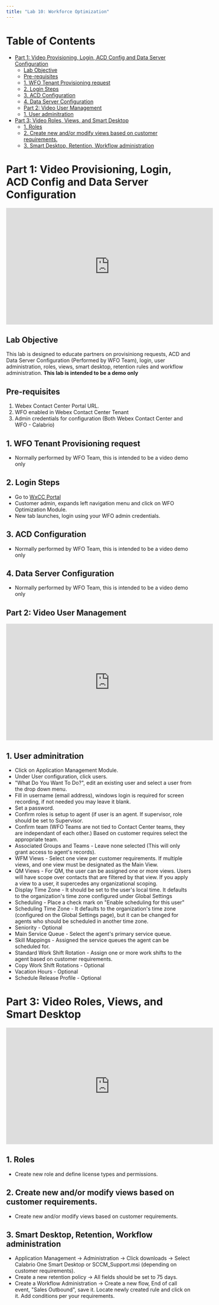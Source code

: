 ```yaml
---
title: "Lab 10: Workforce Optimization"
---
```


# Table of Contents
- [Part 1: Video Provisioning, Login, ACD Config and Data Server Configuration](#part-1-video-provisioning-login-acd-config-and-data-server-configuration)
  * [Lab Objective](#lab-objective)
  * [Pre-requisites](#pre-requisites)
  * [1. WFO Tenant Provisioning request](#1-wfo-tenant-provisioning-request)
  * [2. Login Steps](#2-login-steps)
  * [3. ACD Configuration](#3-acd-configuration)
  * [4. Data Server Configuration](#4-data-server-configuration)
  * [Part 2: Video User Management](#part-2-video-user-management)
  * [1. User adminitration](#1-user-adminitration)
- [Part 3: Video Roles, Views, and Smart Desktop](#part-3-video-roles-views-and-smart-desktop)
  * [1. Roles](#1-roles)
  * [2. Create new and/or modify views based on customer requirements.](#2-create-new-and-or-modify-views-based-on-customer-requirements)
  * [3. Smart Desktop, Retention, Workflow administration](#3-smart-desktop-retention-workflow-administration)

# Part 1: Video Provisioning, Login, ACD Config and Data Server Configuration

<iframe width="560" height="315" src="https://www.youtube.com/embed/3PMElHzkpfE" frameborder="0" allow="accelerometer; autoplay; clipboard-write; encrypted-media; gyroscope; picture-in-picture" allowfullscreen></iframe>

## Lab Objective

This lab is designed to educate partners on provisiniong requests, ACD and Data Server Configuration (Performed by WFO Team), login, user administration, roles, views, smart desktop, retention rules and workflow administration.
**This lab is intended to be a demo only**

## Pre-requisites

1. Webex Contact Center Portal URL.
2. WFO enabled in Webex Contact Center Tenant
2. Admin credentials for configuration (Both Webex Contact Center and WFO - Calabrio)

## 1. WFO Tenant Provisioning request

- Normally performed by WFO Team, this is intended to be a video demo only


## 2. Login Steps

* Go to [WxCC Portal](https://portal.wxcc-us1.cisco.com/portal/home.html)
* Customer admin, expands left navigation menu and click on WFO Optimization Module.
* New tab launches, login using your WFO admin credentials. 

## 3. ACD Configuration

* Normally performed by WFO Team, this is intended to be a video demo only

## 4. Data Server Configuration

* Normally performed by WFO Team, this is intended to be a video demo only

## Part 2: Video User Management

<iframe width="560" height="315" src="https://www.youtube.com/embed/ar-pjwt1hho" frameborder="0" allow="accelerometer; autoplay; clipboard-write; encrypted-media; gyroscope; picture-in-picture" allowfullscreen></iframe>

## 1. User adminitration

* Click on Application Management Module.
* Under User configuration, click users.
* "What Do You Want To Do?", edit an existing user and select a user from the drop down menu.
* Fill in username (email address), windows login is required for screen recording, if not needed you may leave it blank.
* Set a password.
* Confirm roles is setup to agent (if user is an agent.  If supervisor, role should be set to Supervisor.
* Confirm team (WFO Teams are not tied to Contact Center teams, they are independant of each other.)  Based on customer requires select the appropriate team.
* Associated Groups and Teams - Leave none selected (This will only grant access to agent's records).
* WFM Views - Select one view per customer requirements.  If multiple views, and one view must be designated as the Main View.
* QM Views - For QM, the user can be assigned one or more views. Users will have scope over contacts that are filtered by that view. If you apply a view to a user, it supercedes any organizational scoping.
* Display Time Zone - It should be set to the user's local time. It defaults to the organization's time zone configured under Global Settings
* Scheduling - Place a check mark on "Enable scheduling for this user"
* Scheduling Time Zone -  It defaults to the organization's time zone (configured on the Global Settings page), but it can be changed for agents who should be scheduled in another time zone.
* Seniority - Optional
* Main Service Queue - Select the agent's primary service queue.
* Skill Mappings - Assigned the service queues the agent can be scheduled for.
* Standard Work Shift Rotation - Assign one or more work shifts to the agent based on customer requirements.
* Copy Work Shift Rotations - Optional
* Vacation Hours - Optional
* Schedule Release Profile - Optional


# Part 3: Video Roles, Views, and Smart Desktop

<iframe width="560" height="315" src="https://www.youtube.com/embed/-BvtpdgFyq8" frameborder="0" allow="accelerometer; autoplay; clipboard-write; encrypted-media; gyroscope; picture-in-picture" allowfullscreen></iframe>

## 1. Roles
* Create new role and define license types and permissions.

## 2. Create new and/or modify views based on customer requirements.
* Create new and/or modify views based on customer requirements.

## 3. Smart Desktop, Retention, Workflow administration
* Application Management -> Administration -> Click downloads -> Select Calabrio One Smart Desktop or SCCM_Support.msi (depending on customer requirements).
* Create a new retention policy -> All fields should be set to 75 days.
* Create a Workflow Administration -> Create a new flow, End of call event, "Sales Outbound", save it.  Locate newly created rule and click on it.  Add conditions per your requirements.

